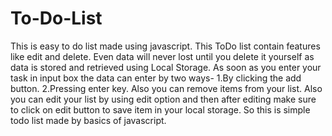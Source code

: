 # To-Do-List
This is easy to do list made using javascript.
This ToDo list contain features like edit and delete.
Even data will never lost until you delete it yourself as data is stored and retrieved using Local Storage.
As soon as you enter your task in input box the data can enter by two ways-
1.By clicking the add button.
2.Pressing enter key.
Also you can remove items from your list.
Also you can edit your list by using edit option and then after editing make sure to click on edit button to save item in your local storage.
So this is simple todo list made by basics of javascript.

